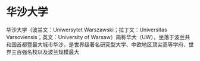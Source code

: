 # 华沙大学

华沙大学（波兰文：Uniwersytet Warszawski；拉丁文：Universitas Varsoviensis；英文：University of Warsaw）简称华大（UW），坐落于波兰共和国首都暨最大城市华沙，是世界级著名研究型大学、中欧地区顶尖高等学府、世界三百强名校以及波兰规模最大